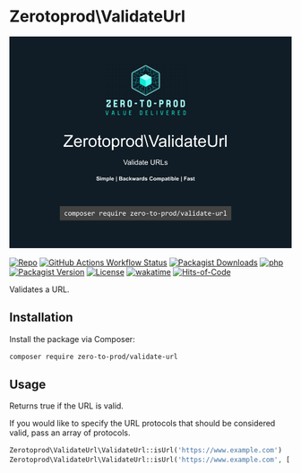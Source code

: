 # Zerotoprod\ValidateUrl

![](./logo.png)

[![Repo](https://img.shields.io/badge/github-gray?logo=github)](https://github.com/zero-to-prod/validate-url)
[![GitHub Actions Workflow Status](https://img.shields.io/github/actions/workflow/status/zero-to-prod/validate-url/test.yml?label=tests)](https://github.com/zero-to-prod/validate-url/actions)
[![Packagist Downloads](https://img.shields.io/packagist/dt/zero-to-prod/validate-url?color=blue)](https://packagist.org/packages/zero-to-prod/validate-url/stats)
[![php](https://img.shields.io/packagist/php-v/zero-to-prod/validate-url.svg?color=purple)](https://packagist.org/packages/zero-to-prod/validate-url/stats)
[![Packagist Version](https://img.shields.io/packagist/v/zero-to-prod/validate-url?color=f28d1a)](https://packagist.org/packages/zero-to-prod/validate-url)
[![License](https://img.shields.io/packagist/l/zero-to-prod/validate-url?color=pink)](https://github.com/zero-to-prod/validate-url/blob/main/LICENSE.md)
[![wakatime](https://wakatime.com/badge/github/zero-to-prod/validate-url.svg)](https://wakatime.com/badge/github/zero-to-prod/validate-url)
[![Hits-of-Code](https://hitsofcode.com/github/zero-to-prod/validate-url?branch=main)](https://hitsofcode.com/github/zero-to-prod/validate-url/view?branch=main)

Validates a URL.

## Installation

Install the package via Composer:

```bash
composer require zero-to-prod/validate-url
```

## Usage

Returns true if the URL is valid.

If you would like to specify the URL protocols that should be considered valid,
pass an array of protocols.

```php
Zerotoprod\ValidateUrl\ValidateUrl::isUrl('https://www.example.com')
Zerotoprod\ValidateUrl\ValidateUrl::isUrl('https://www.example.com', ['https', 'udp'])
```